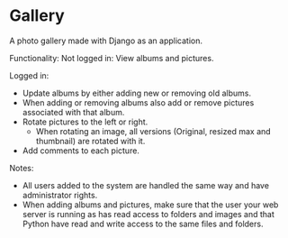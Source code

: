 Gallery
=======

A photo gallery made with Django as an application.

Functionality:
Not logged in:
  View albums and pictures.

Logged in:
- Update albums by either adding new or removing old albums.
- When adding or removing albums also add or remove pictures associated with
  that album.
- Rotate pictures to the left or right.
  - When rotating an image, all versions (Original, resized max and thumbnail)
    are rotated with it.
- Add comments to each picture.

Notes:
- All users added to the system are handled the same way and have administrator
  rights.
- When adding albums and pictures, make sure that the user your web server is
  running as has read access to folders and images and that Python have read
  and write access to the same files and folders.
